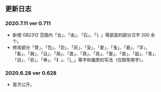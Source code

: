 ## 更新日志
### 2020.7.11 ver 0.711
- 新增 GB2312 范围内「女」、「虫」、「石」、「讠」等部首的部分汉字 200 余个。
- 修改部分「曾」、「包」、「巨」、「灰」、「妥」、「夌」、「戋」、「曷」、「孚」、「䍃」、「巽」、「臽」、「鬲」、「直」、「真」、「具」、「爰」、「查」、「益」、「青」、「舀」、「俞」、「单」、「礻」、「辶」等字和偏旁的写法（仅限常用字）。

### 2020.6.28 ver 0.628
- 首次公开。
